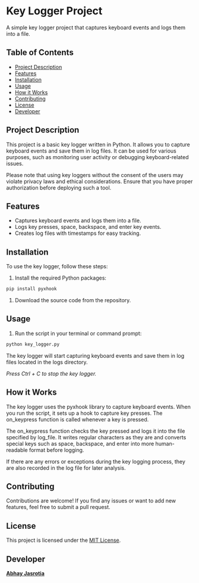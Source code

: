 # Key Logger Project

A simple key logger project that captures keyboard events and logs them into a file.

## Table of Contents

- [Project Description](#project-description)
- [Features](#features)
- [Installation](#installation)
- [Usage](#usage)
- [How it Works](#how-it-works)
- [Contributing](#contributing)
- [License](#license)
- [Developer](#developer)

## Project Description

This project is a basic key logger written in Python. It allows you to capture keyboard events and save them in log files. It can be used for various purposes, such as monitoring user activity or debugging keyboard-related issues.

Please note that using key loggers without the consent of the users may violate privacy laws and ethical considerations. Ensure that you have proper authorization before deploying such a tool.

## Features

- Captures keyboard events and logs them into a file.
- Logs key presses, space, backspace, and enter key events.
- Creates log files with timestamps for easy tracking.

## Installation

To use the key logger, follow these steps:

1. Install the required Python packages:

```bash
pip install pyxhook
```

1. Download the source code from the repository.

## Usage
1. Run the script in your terminal or command prompt:
```bash
python key_logger.py
```
The key logger will start capturing keyboard events and save them in log files located in the logs directory.

*Press Ctrl + C to stop the key logger.*

## How it Works
The key logger uses the pyxhook library to capture keyboard events. When you run the script, it sets up a hook to capture key presses. The on_keypress function is called whenever a key is pressed.

The on_keypress function checks the key pressed and logs it into the file specified by log_file. It writes regular characters as they are and converts special keys such as space, backspace, and enter into more human-readable format before logging.

If there are any errors or exceptions during the key logging process, they are also recorded in the log file for later analysis.

## Contributing
Contributions are welcome! If you find any issues or want to add new features, feel free to submit a pull request.

## License
This project is licensed under the [MIT License](https://opensource.org/licenses/MIT).

## Developer
**[Abhay Jasrotia](https://www.linkedin.com/in/abhay-jasrotia-907487236/)**
